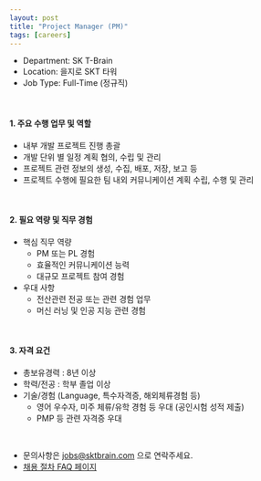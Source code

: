 ```yaml
---
layout: post
title: "Project Manager (PM)"
tags: [careers]
---
```

*   Department: SK T-Brain
*   Location: 을지로 SKT 타워
*   Job Type: Full-Time (정규직)

<br>
 
#### 1. 주요 수행 업무 및 역할​​  
*   내부 개발 프로젝트 진행 총괄  
*   개발 단위 별 일정 계획 협의, 수립 및 관리  
*   프로젝트 관련 정보의 생성, 수집, 배포, 저장, 보고 등  
*   프로젝트 수행에 필요한 팀 내외 커뮤니케이션 계획 수립, 수행 및 관리  

<br>

#### 2. 필요 역량 및 직무 경험​​  
*   핵심 직무 역량     
    *   PM 또는 PL 경험  
    *   효율적인 커뮤니케이션 능력  
    *   대규모 프로젝트 참여 경험  
*   우대 사항     
    *   전산관련 전공 또는 관련 경험 업무  
    *   머신 러닝 및 인공 지능 관련 경험  
    
<br>

#### 3. 자격 요건  
*   총보유경력 : 8년 이상  
*   학력/전공 : 학부 졸업 이상  
*   기술/경험 (Language, 특수자격증, 해외체류경험 등)     
    *   영어 우수자, 미주 체류/유학 경험 등 우대 (공인시험 성적 제출)  
    *   PMP 등 관련 자격증 우대  

<br>

*   문의사항은 [jobs@sktbrain.com](jobs@sktbrain.com) 으로 연락주세요.
*   [채용 절차 FAQ 페이지](/2017/07/20/Application.html)
